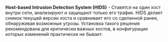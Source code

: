 **Host-based Intrusion Detection System (HIDS)** - Ставятся на один хост внутри сети, анализируют и защищают только его трафик. HIDS делает снимок текущей версии хоста и сравнивает его со сделанной ранее, обнаруживая возможные угрозы. Установка такого решения рекомендована для критически важных хостов, в конфигурации которых изменений практически не бывает.